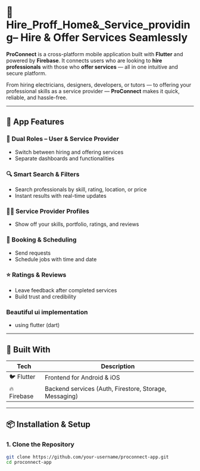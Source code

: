 # 🔧 Hire_Proff_Home&_Service_providing– Hire & Offer Services Seamlessly

**ProConnect** is a cross-platform mobile application built with **Flutter** and powered by **Firebase**. It connects users who are looking to **hire professionals** with those who **offer services** — all in one intuitive and secure platform.

From hiring electricians, designers, developers, or tutors — to offering your professional skills as a service provider — **ProConnect** makes it quick, reliable, and hassle-free.

---

## 📱 App Features

### 👥 Dual Roles – User & Service Provider
- Switch between hiring and offering services
- Separate dashboards and functionalities

### 🔍 Smart Search & Filters
- Search professionals by skill, rating, location, or price
- Instant results with real-time updates

### 🧑‍💼 Service Provider Profiles
- Show off your skills, portfolio, ratings, and reviews

### 📅 Booking & Scheduling
- Send requests
- Schedule jobs with time and date

### ⭐ Ratings & Reviews
- Leave feedback after completed services
- Build trust and credibility

### Beautiful ui implementation
- using flutter (dart)

---

## 🔧 Built With

| Tech           | Description                     |
|----------------|---------------------------------|
| 🐦 Flutter      | Frontend for Android & iOS      |
| 🔥 Firebase     | Backend services (Auth, Firestore, Storage, Messaging) |


---

## 📦 Installation & Setup

### 1. Clone the Repository

```bash
git clone https://github.com/your-username/proconnect-app.git
cd proconnect-app
